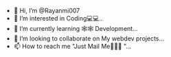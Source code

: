 - 👋 Hi, I’m @Rayanmi007
- 👀 I’m interested in Coding💻💻..
- 🌱 I’m currently learning 🕸🕸 Development...
- 💞️ I’m looking to collaborate on My webdev projects...
- 📫 How to reach me "Just Mail Me🤭🤭😋 "...

<!---
Rayanmi007/Rayanmi007 is a ✨ special ✨ repository because its `README.md` (this file) appears on your GitHub profile.
You can click the Preview link to take a look at your changes.
--->
